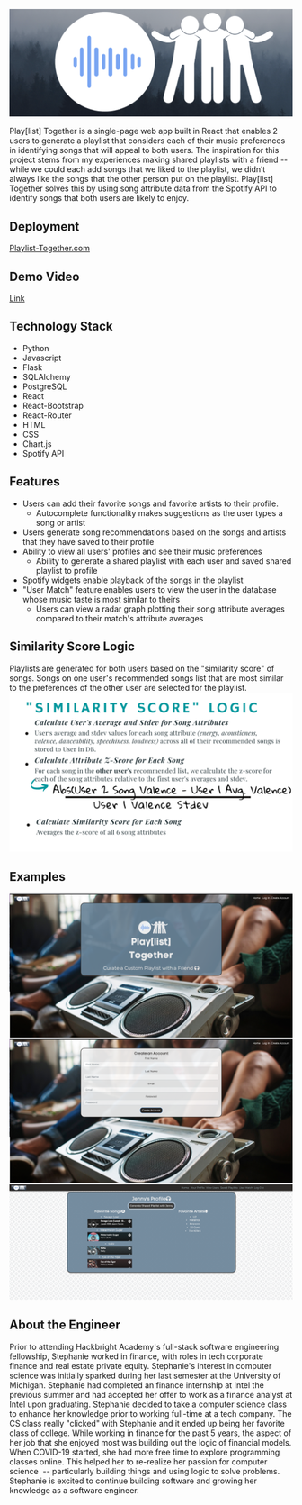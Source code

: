 ![alt text](static/img/wide-logo.png)

Play[list] Together is a single-page web app built in React that enables 2 users to generate a playlist that considers each of their music preferences in identifying songs that will appeal to both users. The inspiration for this project stems from my experiences making shared playlists with a friend -- while we could each add songs that we liked to the playlist, we didn’t always like the songs that the other person put on the playlist. Play[list] Together solves this by using song attribute data from the Spotify API to identify songs that both users are likely to enjoy. 

## Deployment
[Playlist-Together.com](http://playlist-together.com/)

## Demo Video
[Link](https://www.youtube.com/watch?v=Ua2aOYD788Q)

## Technology Stack
- Python
- Javascript
- Flask
- SQLAlchemy
- PostgreSQL
- React
- React-Bootstrap
- React-Router
- HTML
- CSS
- Chart.js
- Spotify API

## Features
- Users can add their favorite songs and favorite artists to their profile.
    - Autocomplete functionality makes suggestions as the user types a song or artist
- Users generate song recommendations based on the songs and artists that they have saved to their profile
- Ability to view all users' profiles and see their music preferences
    - Ability to generate a shared playlist with each user and saved shared playlist to profile
- Spotify widgets enable playback of the songs in the playlist
- "User Match" feature enables users to view the user in the database whose music taste is most similar to theirs
    - Users can view a radar graph plotting their song attribute averages compared to their match's attribute averages

## Similarity Score Logic
Playlists are generated for both users based on the "similarity score" of songs. Songs on one user's recommended songs list that are most similar to the preferences of the other user are selected for the playlist.
![alt text](static/img/logic.png)

## Examples
![alt text](static/img/homepage.png)
![alt text](static/img/create-account.png)
![alt text](static/img/profile.png)

## About the Engineer
Prior to attending Hackbright Academy's full-stack software engineering fellowship, Stephanie worked in finance, with roles in tech corporate finance and real estate private equity. Stephanie's interest in computer science was initially sparked during her last semester at the University of Michigan. Stephanie had completed an finance internship at Intel the previous summer and had accepted her offer to work as a finance analyst at Intel upon graduating. Stephanie decided to take a computer science class to enhance her knowledge prior to working full-time at a tech company. The CS class really "clicked" with Stephanie and it ended up being her favorite class of college. While working in finance for the past 5 years, the aspect of her job that she enjoyed most was building out the logic of financial models. When COVID-19 started, she had more free time to explore programming classes online. This helped her to re-realize her passion for computer science  -- particularly building things and using logic to solve problems. Stephanie is excited to continue building software and growing her knowledge as a software engineer.
